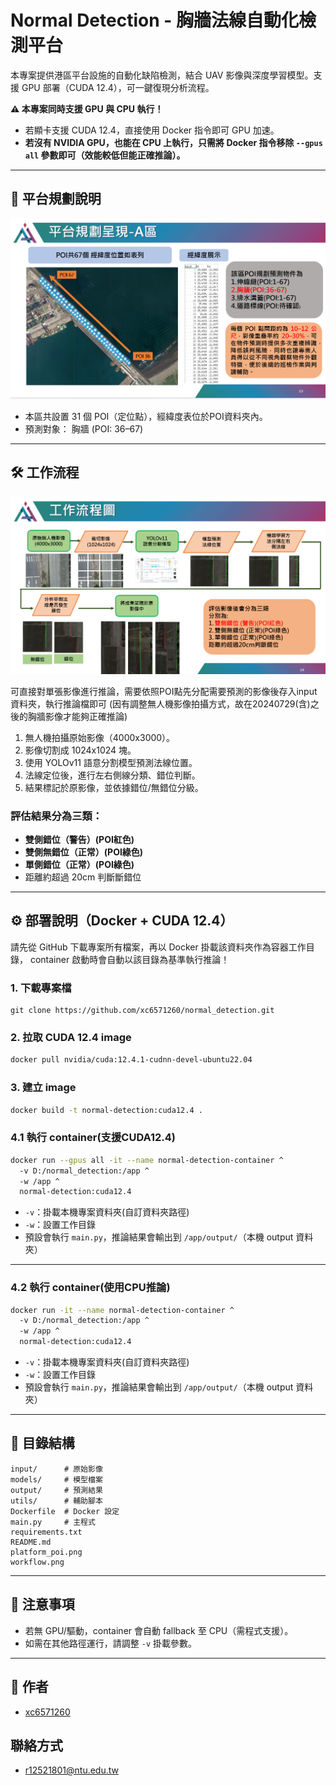 
# Normal Detection - 胸牆法線自動化檢測平台

本專案提供港區平台設施的自動化缺陷檢測，結合 UAV 影像與深度學習模型。支援 GPU 部署（CUDA 12.4），可一鍵復現分析流程。

**⚠️ 本專案同時支援 GPU 與 CPU 執行！**
- 若顯卡支援 CUDA 12.4，直接使用 Docker 指令即可 GPU 加速。
- **若沒有 NVIDIA GPU，也能在 CPU 上執行，只需將 Docker 指令移除 `--gpus all` 參數即可（效能較低但能正確推論）。**

---

## 📍 平台規劃說明

![平台規劃星現 - A區](platform_poi.png)

- 本區共設置 31 個 POI（定位點），經緯度表位於POI資料夾內。
- 預測對象：
  胸牆 (POI: 36–67)

---

## 🛠️ 工作流程

![工作流程圖](workflow.png)

可直接對單張影像進行推論，需要依照POI點先分配需要預測的影像後存入input資料夾，執行推論檔即可
(因有調整無人機影像拍攝方式，故在20240729(含)之後的胸牆影像才能夠正確推論)

1. 無人機拍攝原始影像（4000x3000）。
2. 影像切割成 1024x1024 塊。
3. 使用 YOLOv11 語意分割模型預測法線位置。
4. 法線定位後，進行左右側線分類、錯位判斷。
5. 結果標記於原影像，並依據錯位/無錯位分級。

### 評估結果分為三類：
- **雙側錯位（警告）(POI紅色)**
- **雙側無錯位（正常）(POI綠色)**
- **單側錯位（正常）(POI綠色)**
- 距離約超過 20cm 判斷斷錯位

---

## ⚙️ 部署說明（Docker + CUDA 12.4）

請先從 GitHub 下載專案所有檔案，再以 Docker 掛載該資料夾作為容器工作目錄，
container 啟動時會自動以該目錄為基準執行推論！

### 1. 下載專案檔
```
git clone https://github.com/xc6571260/normal_detection.git
```

### 2. 拉取 CUDA 12.4 image
```bash
docker pull nvidia/cuda:12.4.1-cudnn-devel-ubuntu22.04
```

### 3. 建立 image
```bash
docker build -t normal-detection:cuda12.4 .
```

### 4.1 執行 container(支援CUDA12.4)
```bash
docker run --gpus all -it --name normal-detection-container ^
  -v D:/normal_detection:/app ^
  -w /app ^
  normal-detection:cuda12.4
```

- `-v`：掛載本機專案資料夾(自訂資料夾路徑)    
- `-w`：設置工作目錄  
- 預設會執行 `main.py`，推論結果會輸出到 `/app/output/`（本機 output 資料夾）

---
### 4.2 執行 container(使用CPU推論)
```bash
docker run -it --name normal-detection-container ^
  -v D:/normal_detection:/app ^
  -w /app ^
  normal-detection:cuda12.4
```
- `-v`：掛載本機專案資料夾(自訂資料夾路徑)  
- `-w`：設置工作目錄  
- 預設會執行 `main.py`，推論結果會輸出到 `/app/output/`（本機 output 資料夾）

---

## 📂 目錄結構

```
input/      # 原始影像
models/     # 模型檔案
output/     # 預測結果
utils/      # 輔助腳本
Dockerfile  # Docker 設定
main.py     # 主程式
requirements.txt
README.md
platform_poi.png
workflow.png
```

---

## 📢 注意事項

- 若無 GPU/驅動，container 會自動 fallback 至 CPU（需程式支援）。
- 如需在其他路徑運行，請調整 `-v` 掛載參數。

---

## 📝 作者

- [xc6571260](https://github.com/xc6571260)

## 聯絡方式
- r12521801@ntu.edu.tw
